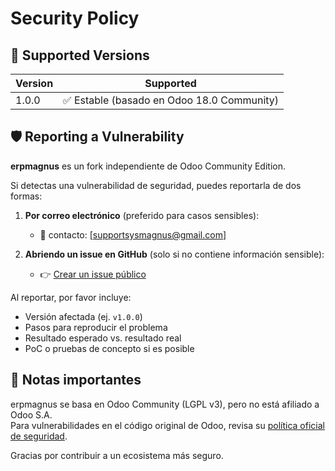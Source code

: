 # Security Policy

## 📌 Supported Versions

| Version | Supported          |
| ------- | ------------------ |
| 1.0.0   | ✅ Estable (basado en Odoo 18.0 Community) |

## 🛡️ Reporting a Vulnerability

**erpmagnus** es un fork independiente de Odoo Community Edition.

Si detectas una vulnerabilidad de seguridad, puedes reportarla de dos formas:

1. **Por correo electrónico** (preferido para casos sensibles):
   - 📧 contacto: [supportsysmagnus@gmail.com]

2. **Abriendo un issue en GitHub** (solo si no contiene información sensible):
   - 👉 [Crear un issue público](../../issues/new)

Al reportar, por favor incluye:

- Versión afectada (ej. `v1.0.0`)
- Pasos para reproducir el problema
- Resultado esperado vs. resultado real
- PoC o pruebas de concepto si es posible

## 🔐 Notas importantes

erpmagnus se basa en Odoo Community (LGPL v3), pero no está afiliado a Odoo S.A.  
Para vulnerabilidades en el código original de Odoo, revisa su [política oficial de seguridad](https://www.odoo.com/security-report).

Gracias por contribuir a un ecosistema más seguro.
